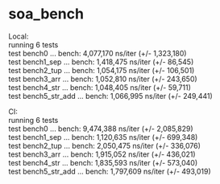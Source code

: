 # soa_bench
Local:<br/>
running 6 tests<br/>
test bench0         ... bench:   4,077,170 ns/iter (+/- 1,323,180)<br/>
test bench1_sep     ... bench:   1,418,475 ns/iter (+/- 86,545)<br/>
test bench2_tup     ... bench:   1,054,175 ns/iter (+/- 106,501)<br/>
test bench3_arr     ... bench:   1,052,810 ns/iter (+/- 243,650)<br/>
test bench4_str     ... bench:   1,048,405 ns/iter (+/- 59,711)<br/>
test bench5_str_add ... bench:   1,066,995 ns/iter (+/- 249,441)<br/>

CI:<br/>
running 6 tests<br/>
test bench0         ... bench:   9,474,388 ns/iter (+/- 2,085,829)<br/>
test bench1_sep     ... bench:   1,120,635 ns/iter (+/- 699,348)<br/>
test bench2_tup     ... bench:   2,050,475 ns/iter (+/- 336,076)<br/>
test bench3_arr     ... bench:   1,915,052 ns/iter (+/- 436,021)<br/>
test bench4_str     ... bench:   1,835,593 ns/iter (+/- 573,040)<br/>
test bench5_str_add ... bench:   1,797,609 ns/iter (+/- 493,019)<br/>
